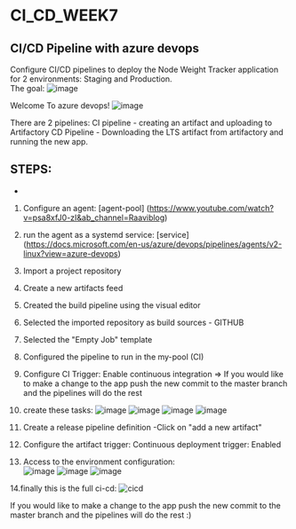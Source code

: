 
 
# CI_CD_WEEK7
## CI/CD Pipeline with azure devops 
Configure CI/CD pipelines to deploy the Node Weight Tracker application for 2 environments: Staging and Production. </br>
The goal:
![image](https://user-images.githubusercontent.com/71599740/140197294-11143f63-c432-4c57-b5b7-13827e8c9075.png)

Welcome To azure devops!
![image](https://user-images.githubusercontent.com/71599740/140197381-d21ebd72-8d92-49ac-9d9e-de9fb732c762.png)

There are 2 pipelines:
CI pipeline - creating an artifact and uploading to Artifactory
CD Pipeline - Downloading the LTS artifact from artifactory and running the new app.

## STEPS:
* 
1. Configure an agent: [agent-pool] (https://www.youtube.com/watch?v=psa8xfJ0-zI&ab_channel=Raaviblog)
2. run the agent as a systemd service: [service] (https://docs.microsoft.com/en-us/azure/devops/pipelines/agents/v2-linux?view=azure-devops)
3. Import a project repository
4. Create a new artifacts feed
5. Created the build pipeline using the visual editor
6. Selected the imported repository as build sources - GITHUB
7. Selected the "Empty Job" template
8. Configured the pipeline to run in the my-pool (CI)
9. Configure CI Trigger: Enable continuous integration   => If you would like to make a change to the app push the new commit to the master branch and the pipelines will do the rest
10. create these tasks:
![image](https://user-images.githubusercontent.com/71599740/139233845-698bdbe4-c297-4792-96c8-522a4a367bc0.png)
![image](https://user-images.githubusercontent.com/71599740/139233912-a8cb9cca-84ef-4b09-95c5-ed17bbf2cd68.png)
![image](https://user-images.githubusercontent.com/71599740/139233954-589d771a-327a-4360-ae28-b3ba018c878c.png)
![image](https://user-images.githubusercontent.com/71599740/139233973-58544222-45be-4ad5-81b9-53891409823e.png)

11. Create a release pipeline definition -Click on "add a new artifact"
12. Configure the artifact trigger: Continuous deployment trigger: Enabled
13. Access to the environment configuration: </br>
 ![image](https://user-images.githubusercontent.com/71599740/139234710-0491138e-be7d-4f43-88d6-89b1ab2a0ada.png)
 ![image](https://user-images.githubusercontent.com/71599740/139236417-9a0682e6-a2d9-4b12-81cb-0c2156db9918.png)
![image](https://user-images.githubusercontent.com/71599740/139236540-e65c591b-72e7-4896-a995-c73a101836ac.png)

14.finally this is the full ci-cd:
![cicd](https://user-images.githubusercontent.com/71599740/139572510-6c84c936-6ef3-4e4e-9faa-ae22d7414aec.PNG)

If you would like to make a change to the app push the new commit to the master branch and the pipelines will do the rest :)











 


